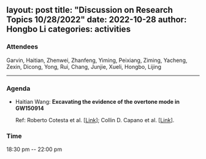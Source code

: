 layout: post
title:  "Discussion on Research Topics 10/28/2022"
date:   2022-10-28
author: Hongbo Li
categories: activities
---


### Attendees

Garvin, Haitian, Zhenwei, Zhanfeng, Yiming, Peixiang, Ziming, Yacheng, Zexin, Dicong, Yong, Rui, Chang, Junjie, Xueli, Hongbo, Lijing

---

### Agenda

- Haitian Wang: **Excavating the evidence of the overtone mode in GW150914**

  Ref: Roberto Cotesta et al. [[Link](https://arxiv.org/abs/2201.00822)];
       Collin D. Capano et al. [[Link](https://arxiv.org/abs/2209.00640)].
  
       
  
       

          
### Time

18:30 pm -- 22:00 pm
